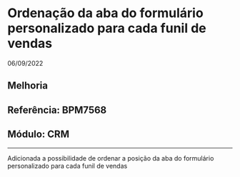 # Ordenação da aba do formulário personalizado para cada funil de vendas
06/09/2022
## Melhoria
## Referência: BPM7568
## Módulo: CRM
***

Adicionada a possibilidade de ordenar a posição da aba do formulário personalizado para cada funil de vendas
